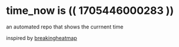 # time_now is (( 1705446000283 ))

an automated repo that shows the currnent time

inspired by [breakingheatmap](https://github.com/breakingheatmap/breakingheatmap)